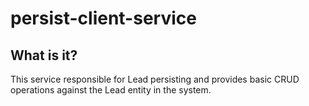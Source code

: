 # persist-client-service

## What is it?

This service responsible for Lead persisting and provides basic CRUD operations against the Lead entity in the system.
